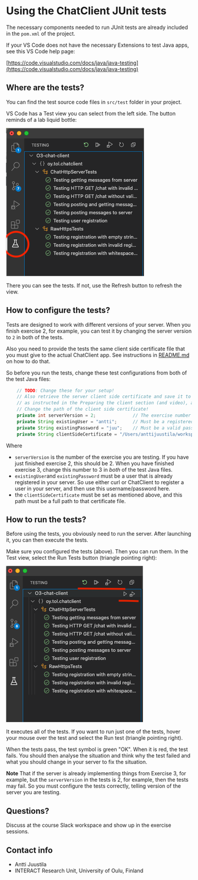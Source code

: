 # Using the ChatClient JUnit tests

The necessary components needed to run JUnit tests are already included in the `pom.xml` of the project.

If your VS Code does not have the necessary Extensions to test Java apps, see this VS Code help page:

[https://code.visualstudio.com/docs/java/java-testing](https://code.visualstudio.com/docs/java/java-testing)

## Where are the tests?

You can find the test source code files in `src/test` folder in your project.

VS Code has a Test view you can select from the left side. The button reminds of a lab liquid bottle:

![VS Code Test View](vs-code-test-view.png)

There you can see the tests. If not, use the Refresh button to refresh the view.

## How to configure the tests?

Tests are designed to work with different versions of your server. When you finish exercise 2, for example,
you can test it by changing the server version to `2` in both of the tests.

Also you need to provide the tests the same client side certificate file that you must give to the actual
ChatClient app. See instructions in [README.md](README.md) on how to do that.

So before you run the tests, change these test configurations from both of the test Java files:

```Java
    // TODO: Change these for your setup!
    // Also retrieve the server client side certificate and save it to a file
    // as instructed in the Preparing the client section (and video), and
    // Change the path of the client side certificate!
    private int serverVersion = 2;              // The exercise number you test
    private String existingUser = "antti";      // Must be a registered user in your server already
    private String existingPassword = "juu";    // Must be a valid password for the above user
    private String clientSideCertificate = "/Users/anttijuustila/workspace/O3/O3-chat-client/localhost.cer";
```

Where

* `serverVersion` is the number of the exercise you are testing. If you have just finished exercise 2, this should be 2. When 
you have finished exercise 3, change this number to 3 in *both* of the test Java files.
* `existingUser`and `existingPassword` must be a user that is already registered in your server. So use either curl or ChatClient to register a 
user in your server, and then use this username/password here.
* the `clientSideCertificate` must be set as mentioned above, and this path must be a full path to that certificate file.

## How to run the tests?

Before using the tests, you obviously need to run the server.  After launching it, you can then execute the tests.

Make sure you configured the tests (above). Then you can run them. In the Test view, select the Run Tests button (triangle pointing right):

![Running tests](vs-code-run-tests.png) 

It executes all of the tests. If you want to run just one of the tests, hover your mouse over the test and
select the Run test (triangle pointing right).

When the tests pass, the test symbol is green "OK". When it is red, the test fails. You should then analyse the situation and
think why the test failed and what you should change in your server to fix the situation.

**Note** That if the server is already implementing things from Exercise 3, for example, but the `serverVersion` in the tests is
2, for example, then the tests may fail. So you must configure the tests correctly, telling version of the server you are testing.

## Questions?

Discuss at the course Slack workspace and show up in the exercise sessions.

## Contact info

* Antti Juustila
* INTERACT Research Unit, University of Oulu, Finland

